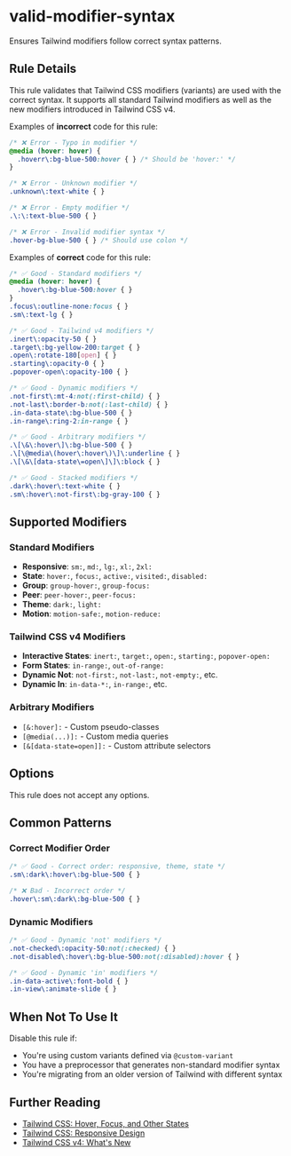 # valid-modifier-syntax

Ensures Tailwind modifiers follow correct syntax patterns.

## Rule Details

This rule validates that Tailwind CSS modifiers (variants) are used with the
correct syntax. It supports all standard Tailwind modifiers as well as the new
modifiers introduced in Tailwind CSS v4.

Examples of **incorrect** code for this rule:

```css
/* ❌ Error - Typo in modifier */
@media (hover: hover) {
  .hoverr\:bg-blue-500:hover { } /* Should be 'hover:' */
}

/* ❌ Error - Unknown modifier */
.unknown\:text-white { }

/* ❌ Error - Empty modifier */
.\:\:text-blue-500 { }

/* ❌ Error - Invalid modifier syntax */
.hover-bg-blue-500 { } /* Should use colon */
```

Examples of **correct** code for this rule:

```css
/* ✅ Good - Standard modifiers */
@media (hover: hover) {
  .hover\:bg-blue-500:hover { }
}
.focus\:outline-none:focus { }
.sm\:text-lg { }

/* ✅ Good - Tailwind v4 modifiers */
.inert\:opacity-50 { }
.target\:bg-yellow-200:target { }
.open\:rotate-180[open] { }
.starting\:opacity-0 { }
.popover-open\:opacity-100 { }

/* ✅ Good - Dynamic modifiers */
.not-first\:mt-4:not(:first-child) { }
.not-last\:border-b:not(:last-child) { }
.in-data-state\:bg-blue-500 { }
.in-range\:ring-2:in-range { }

/* ✅ Good - Arbitrary modifiers */
.\[\&\:hover\]\:bg-blue-500 { }
.\[\@media\(hover\:hover\)\]\:underline { }
.\[\&\[data-state\=open\]\]\:block { }

/* ✅ Good - Stacked modifiers */
.dark\:hover\:text-white { }
.sm\:hover\:not-first\:bg-gray-100 { }
```

## Supported Modifiers

### Standard Modifiers

- **Responsive**: `sm:`, `md:`, `lg:`, `xl:`, `2xl:`
- **State**: `hover:`, `focus:`, `active:`, `visited:`, `disabled:`
- **Group**: `group-hover:`, `group-focus:`
- **Peer**: `peer-hover:`, `peer-focus:`
- **Theme**: `dark:`, `light:`
- **Motion**: `motion-safe:`, `motion-reduce:`

### Tailwind CSS v4 Modifiers

- **Interactive States**: `inert:`, `target:`, `open:`, `starting:`, `popover-open:`
- **Form States**: `in-range:`, `out-of-range:`
- **Dynamic Not**: `not-first:`, `not-last:`, `not-empty:`, etc.
- **Dynamic In**: `in-data-*:`, `in-range:`, etc.

### Arbitrary Modifiers

- `[&:hover]:` - Custom pseudo-classes
- `[@media(...)]:` - Custom media queries
- `[&[data-state=open]]:` - Custom attribute selectors

## Options

This rule does not accept any options.

## Common Patterns

### Correct Modifier Order

```css
/* ✅ Good - Correct order: responsive, theme, state */
.sm\:dark\:hover\:bg-blue-500 { }

/* ❌ Bad - Incorrect order */
.hover\:sm\:dark\:bg-blue-500 { }
```

### Dynamic Modifiers

```css
/* ✅ Good - Dynamic 'not' modifiers */
.not-checked\:opacity-50:not(:checked) { }
.not-disabled\:hover\:bg-blue-500:not(:disabled):hover { }

/* ✅ Good - Dynamic 'in' modifiers */
.in-data-active\:font-bold { }
.in-view\:animate-slide { }
```

## When Not To Use It

Disable this rule if:

- You're using custom variants defined via `@custom-variant`
- You have a preprocessor that generates non-standard modifier syntax
- You're migrating from an older version of Tailwind with different syntax

## Further Reading

- [Tailwind CSS: Hover, Focus, and Other States](https://tailwindcss.com/docs/hover-focus-and-other-states)
- [Tailwind CSS: Responsive Design](https://tailwindcss.com/docs/responsive-design)
- [Tailwind CSS v4: What's New](https://tailwindcss.com/blog/tailwindcss-v4-alpha)
